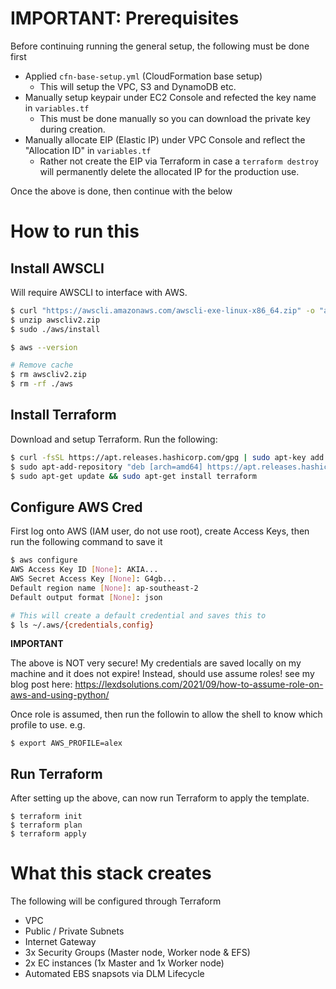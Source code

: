 # IMPORTANT: Prerequisites
Before continuing running the general setup, the following must be done first

 - Applied `cfn-base-setup.yml` (CloudFormation base setup)
   - This will setup the VPC, S3 and DynamoDB etc.
 - Manually setup keypair under EC2 Console and refected the key name in `variables.tf`
   - This must be done manually so you can download the private key during creation.
 - Manually allocate EIP (Elastic IP) under VPC Console and reflect the "Allocation ID" in `variables.tf`
   - Rather not create the EIP via Terraform in case a `terraform destroy` will permanently delete the allocated IP for the production use.

Once the above is done, then continue with the below

# How to run this

## Install AWSCLI
Will require AWSCLI to interface with AWS.

```bash
$ curl "https://awscli.amazonaws.com/awscli-exe-linux-x86_64.zip" -o "awscliv2.zip"
$ unzip awscliv2.zip
$ sudo ./aws/install

$ aws --version

# Remove cache
$ rm awscliv2.zip
$ rm -rf ./aws
```
## Install Terraform
Download and setup Terraform. Run the following:

```bash
$ curl -fsSL https://apt.releases.hashicorp.com/gpg | sudo apt-key add -
$ sudo apt-add-repository "deb [arch=amd64] https://apt.releases.hashicorp.com $(lsb_release -cs) main"
$ sudo apt-get update && sudo apt-get install terraform
```

## Configure AWS Cred
First log onto AWS (IAM user, do not use root), create Access Keys, then run the following command to save it

```bash
$ aws configure
AWS Access Key ID [None]: AKIA...
AWS Secret Access Key [None]: G4gb...
Default region name [None]: ap-southeast-2
Default output format [None]: json

# This will create a default credential and saves this to
$ ls ~/.aws/{credentials,config}
```
**IMPORTANT**

The above is NOT very secure! My credentials are saved locally on my machine and it does not expire! Instead, should use assume roles! see my blog post here: https://lexdsolutions.com/2021/09/how-to-assume-role-on-aws-and-using-python/

Once role is assumed, then run the followin to allow the shell to know which profile to use. e.g.
```
$ export AWS_PROFILE=alex
```

## Run Terraform
After setting up the above, can now run Terraform to apply the template.
```
$ terraform init
$ terraform plan
$ terraform apply
```

# What this stack creates
The following will be configured through Terraform
 - VPC
 - Public / Private Subnets
 - Internet Gateway
 - 3x Security Groups (Master node, Worker node & EFS)
 - 2x EC instances (1x Master and 1x Worker node)
 - Automated EBS snapsots via DLM Lifecycle
